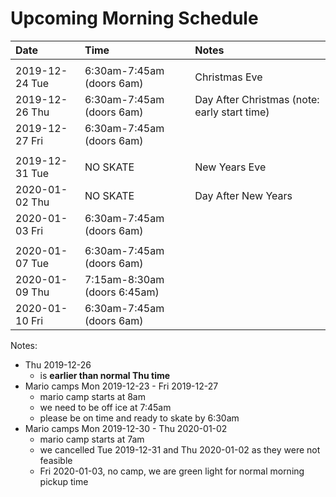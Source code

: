 
# Upcoming Morning Schedule

| Date                                 | Time                         | Notes                                         |
| :------------------------------------|:-----------------------------|:----------------------------------------------|
|                                      |                              |                                               |
| 2019-12-24 Tue                       | 6:30am-7:45am (doors 6am)    | Christmas Eve                                 |
| 2019-12-26 Thu                       | 6:30am-7:45am (doors 6am)    | Day After Christmas (note: early start time)  |
| 2019-12-27 Fri                       | 6:30am-7:45am (doors 6am)    |                                               |
|                                      |                              |                                               |
| 2019-12-31 Tue                       | NO SKATE                     | New Years Eve                                 |
| 2020-01-02 Thu                       | NO SKATE                     | Day After New Years                           |
| 2020-01-03 Fri                       | 6:30am-7:45am (doors 6am)    |                                               |
|                                      |                              |                                               |
| 2020-01-07 Tue                       | 6:30am-7:45am (doors 6am)    |                                               |
| 2020-01-09 Thu                       | 7:15am-8:30am (doors 6:45am) |                                               |
| 2020-01-10 Fri                       | 6:30am-7:45am (doors 6am)    |                                               |

Notes:
* Thu 2019-12-26
   * is **earlier than normal Thu time**
* Mario camps Mon 2019-12-23 - Fri 2019-12-27
   * mario camp starts at 8am
   * we need to be off ice at 7:45am
   * please be on time and ready to skate by 6:30am
* Mario camps Mon 2019-12-30 - Thu 2020-01-02
   * mario camp starts at 7am
   * we cancelled Tue 2019-12-31 and Thu 2020-01-02 as they were not feasible
   * Fri 2020-01-03, no camp, we are green light for normal morning pickup time
